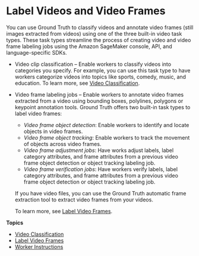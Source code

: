 # Label Videos and Video Frames<a name="sms-video"></a>

You can use Ground Truth to classify videos and annotate video frames \(still images extracted from videos\) using one of the three built\-in video task types\. These task types streamline the process of creating video and video frame labeling jobs using the Amazon SageMaker console, API, and language\-specific SDKs\. 
+ Video clip classification – Enable workers to classify videos into categories you specify\. For example, you can use this task type to have workers categorize videos into topics like sports, comedy, music, and education\. To learn more, see [Video Classification](sms-video-classification.md)\.
+ Video frame labeling jobs – Enable workers to annotate video frames extracted from a video using bounding boxes, polylines, polygons or keypoint annotation tools\. Ground Truth offers two built\-in task types to label video frames:
  + *Video frame object detection*: Enable workers to identify and locate objects in video frames\. 
  + *Video frame object tracking*: Enable workers to track the movement of objects across video frames\.
  + *Video frame adjustment jobs*: Have works adjust labels, label category attributes, and frame attributes from a previous video frame object detection or object tracking labeling job\.
  + *Video frame verification jobs*: Have workers verify labels, label category attributes, and frame attributes from a previous video frame object detection or object tracking labeling job\.

  If you have video files, you can use the Ground Truth automatic frame extraction tool to extract video frames from your videos\.

  To learn more, see [Label Video Frames](sms-video-task-types.md)\.

**Topics**
+ [Video Classification](sms-video-classification.md)
+ [Label Video Frames](sms-video-task-types.md)
+ [Worker Instructions](sms-video-worker-instructions.md)